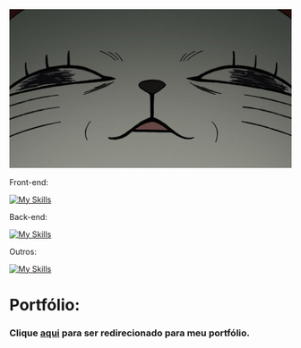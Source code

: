 <div style="text-align: center;">
  <img src="https://github.com/FelipeCostaq/FelipeCostaq/blob/main/dandadanRot.jpg?raw=true" 
       style="display: inline-block;">
</div>



Front-end:

[![My Skills](https://skillicons.dev/icons?i=html,css,js,ts,react,bootstrap,wasm)](https://skillicons.dev)

Back-end:

[![My Skills](https://skillicons.dev/icons?i=cs,dotnet,nodejs,java)](https://skillicons.dev)

Outros: 

[![My Skills](https://skillicons.dev/icons?i=unity,git,github)](https://skillicons.dev)


# Portfólio:
<h3>Clique <a href="https://felipecdeveloper.netlify.app/">aqui</a> para ser redirecionado para meu portfólio.</h3>




